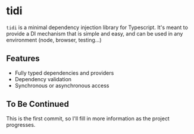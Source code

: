 
# tidi

`tidi` is a minimal dependency injection library for Typescript. It's meant to provide a DI mechanism that is simple and easy, and can be used in any environment (node, browser, testing...)

## Features
- Fully typed dependencies and providers
- Dependency validation
- Synchronous or asynchronous access

## To Be Continued

This is the first commit, so I'll fill in more information as the project progresses.